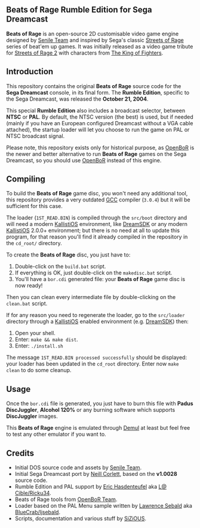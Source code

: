 ## Beats of Rage Rumble Edition for Sega Dreamcast

**Beats of Rage** is an open-source 2D customisable video game engine designed by [Senile Team](https://www.senileteam.com/beatsofrage.html) and inspired by Sega's classic [Streets of Rage](https://en.wikipedia.org/wiki/Streets_of_Rage) series of beat'em up games. It was initially released as a video game tribute for [Streets of Rage 2](https://en.wikipedia.org/wiki/Streets_of_Rage_2) with characters from [The King of Fighters](https://en.wikipedia.org/wiki/The_King_of_Fighters).

## Introduction

This repository contains the original **Beats of Rage** source code for the **Sega Dreamcast** console, in its final form. The **Rumble Edition**, specific to the Sega Dreamcast, was released the **October 21, 2004**.

This special **Rumble Edition** also includes a broadcast selector, between **NTSC** or **PAL**. By default, the NTSC version (the best) is used, but if needed (mainly if you have an European configured Dreamcast without a VGA cable attached), the startup loader will let you choose to run the game on PAL or NTSC broadcast signal.

Please note, this repository exists only for historical purpose, as [OpenBoR](https://github.com/sega-dreamcast/openbor/) is the newer and better alternative to run **Beats of Rage** games on the Sega Dreamcast, so you should use [OpenBoR](https://github.com/sega-dreamcast/openbor/) instead of this engine.

## Compiling

To build the **Beats of Rage** game disc, you won't need any additional tool, this repository provides a very outdated [GCC](https://gcc.gnu.org/) compiler (`3.0.4`) but it will be sufficient for this case.

The loader (`1ST_READ.BIN`) is compiled through the `src/boot` directory and will need a modern [KallistiOS](http://gamedev.allusion.net/softprj/kos/) environment, like [DreamSDK](https://www.dreamsdk.org/) or any modern [KallistiOS](http://gamedev.allusion.net/softprj/kos/) 2.0.0+ environment; but there is no need at all to update this program, for that reason you'll find it already compiled in the repository in the `cd_root/` directory.

To create the **Beats of Rage** disc, you just have to:

1. Double-click on the `build.bat` script.
2. If everything is OK, just double-click on the `makedisc.bat` script.
3. You'll have a `bor.cdi` generated file: your **Beats of Rage** game disc is now ready!

Then you can clean every intermediate file by double-clicking on the `clean.bat` script.

If for any reason you need to regenerate the loader, go to the `src/loader` directory through a [KallistiOS](http://gamedev.allusion.net/softprj/kos/) enabled environment (e.g. [DreamSDK](https://www.dreamsdk.org/)) then:

1. Open your shell.
2. Enter: `make && make dist`.
3. Enter: `./install.sh`

The message `1ST_READ.BIN processed successfully` should be displayed: your loader has been updated in the `cd_root` directory. Enter now `make clean` to do some cleanup.

## Usage

Once the `bor.cdi` file is generated, you just have to burn this file with **Padus DiscJuggler**, **Alcohol 120%** or any burning software which supports **DiscJuggler** images.

This **Beats of Rage** engine is emulated through [Demul](http://demul.emulation64.com/) at least but feel free to test any other emulator if you want to.

## Credits

* Initial DOS source code and assets by [Senile Team](https://www.senileteam.com/beatsofrage.html).
* Initial Sega Dreamcast port by [Neill Corlett](http://www.neillcorlett.com/), based on the **v1.0028** source code.
* Rumble Edition and PAL support by [Eric Hasdenteufel](http://la.cible.free.fr/index.htm#BOR) aka [L@ Cible/Ricku34](https://github.com/Ricku34).
* Beats of Rage tools from [OpenBoR Team](http://www.chronocrash.com/).
* Loader based on the PAL Menu sample written by [Lawrence Sebald](http://dcemulation.org/) aka [BlueCrab/ljsebald](https://github.com/ljsebald).
* Scripts, documentation and various stuff by [SiZiOUS](http://www.sizious.com/).

